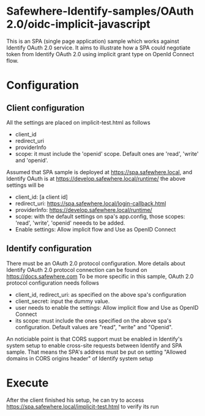 # Safewhere-Identify-samples/OAuth 2.0/oidc-implicit-javascript
This is an SPA (single page application) sample which works against Identify OAuth 2.0 service. 
It aims to illustrate how a SPA could negotiate token from Identify OAuth 2.0 using implicit grant type on OpenId Connect flow.

# Configuration
## Client configuration
All the settings are placed on implicit-test.html as follows
- client_id
- redirect_uri
- providerInfo
- scope: it must include the 'openid' scope. Default ones are 'read', 'write' and 'openid'.

Assumed that SPA sample is deployed at https://spa.safewhere.local, and Identify OAuth is at https://develop.safewhere.local/runtime/ the above settings will be
- client_id: [a client id]
- redirect_uri: https://spa.safewhere.local/login-callback.html
- providerInfo: https://develop.safewhere.local/runtime/
- scope: with the default settings on spa's app.config, those scopes: 'read', 'write', 'openid' neeeds to be added.
- Enable settings: Allow implicit flow and Use as OpenID Connect

## Identify configuration
There must be an OAuth 2.0 protocol configuration. More details about Identify OAuth 2.0 protocol connection can be found on https://docs.safewhere.com
To be more specific in this sample, OAuth 2.0 protocol configuration needs follows
+ client_id, redirect_uri: as specified on the above spa's configuration
+ client_secret: input the dummy value.
+ user needs to enable the settings: Allow implicit flow  and Use as OpenID Connect 
+ its scope: must include the ones specified on the above spa's configuration. Default values are "read", "write" and "Openid".

An noticiable point is that CORS support must be enabled in Identify's system setup to enable cross-site requests between Identify and SPA sample.
That means the SPA's address must be put on setting "Allowed domains in CORS origins header" of Identify system setup

# Execute
After the client finished his setup, he can try to access https://spa.safewhere.local/implicit-test.html to verify its run

